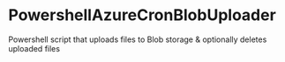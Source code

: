 # PowershellAzureCronBlobUploader
Powershell script that uploads files to Blob storage &amp; optionally deletes uploaded files
